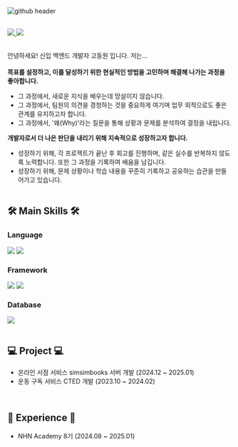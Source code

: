 <!-- Header -->
![github header](https://github.com/user-attachments/assets/0d5e57a7-3eea-4a22-b97e-f1b7cd4d7874)
<br><br>

<!-- Contact -->
<a href="https://elephantfish.tistory.com/">
        <img src="https://img.shields.io/badge/Tistory-000000?style=flat-square&logo=Tistory&logoColor=white"> 
</a>
<a href="mailto:dw9706@gmail.com" target="_blank">
  <img src="https://img.shields.io/badge/dw9706@gmail.com-EA4335?style=flat-square&logo=Gmail&logoColor=white"/>
</a>
<br><br>

<!-- Introductuce -->
안녕하세요! 신입 백엔드 개발자 고동원 입니다. 저는...<br><br>
**목표를 설정하고, 이를 달성하기 위한 현실적인 방법을 고민하며 해결해 나가는 과정을 좋아합니다.**    
- 그 과정에서, 새로운 지식을 배우는데 망설이지 않습니다.<br>
- 그 과정에서, 팀원의 의견을 경청하는 것을 중요하게 여기며 업무 외적으로도 좋은 관계를 유지하고자 합니다.
- 그 과정에서, '왜(Why)'라는 질문을 통해 상황과 문제를 분석하여 결정을 내립니다.<br>

<b>개발자로서 더 나은 판단을 내리기 위해 지속적으로 성장하고자 합니다.</b><br> 
- 성장하기 위해, 각 프로젝트가 끝난 후 회고를 진행하며, 같은 실수를 반복하지 않도록 노력합니다. 또한 그 과정을 기록하여 배움을 남깁니다.<br>
- 성장하기 위해, 문제 상황이나 학습 내용을 꾸준히 기록하고 공유하는 습관을 만들어가고 있습니다.<br> <br> 
  



## 🛠 Main Skills 🛠



        
### Language
<div>
        <img src="https://img.shields.io/badge/java-%23ED8B00.svg?style=flat-square&logo=openjdk&logoColor=white">
        <img src="https://img.shields.io/badge/python-3670A0?style=flat-square&logo=python&logoColor=ffdd54">        
</div>

### Framework
<div>
        <img src="https://img.shields.io/badge/Spring Boot-6DB33F?style=flat-square&logo=springboot&logoColor=white"/>
        <img src="https://img.shields.io/badge/Hibernate-59666C?style=flat-square&logo=Hibernate&logoColor=white"/>
</div>

### Database
<div>
<img src="https://img.shields.io/badge/MySQL-4479A1?style=flat-square&logo=MySQL&logoColor=white"/>
        
</div>
<br>



## 💻 Project 💻
- 온라인 서점 서비스 simsimbooks 서버 개발 (2024.12 ~ 2025.01)
- 운동 구독 서비스 CTED 개발 (2023.10 ~ 2024.02)
<br>

## 💪 Experience 💪
- NHN Academy 8기 (2024.08 ~ 2025.01)
<br>
